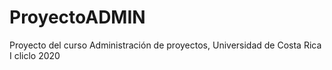 # ProyectoADMIN

Proyecto del curso Administración de proyectos, Universidad de Costa Rica
I cliclo 2020
